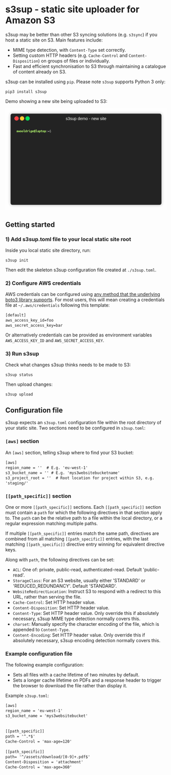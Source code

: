 # s3sup - static site uploader for Amazon S3
s3sup may be better than other S3 syncing solutions (e.g. `s3sync`) if you host
a static site on S3. Main features include:

 * MIME type detection, with `Content-Type` set correctly.
 * Setting custom HTTP headers (e.g. `Cache-Control` and `Content-Disposition`)
   on groups of files or individually.
 * Fast and efficient synchronisation to S3 through maintaining a catalogue of
   content already on S3.

s3sup can be installed using `pip`. Please note `s3sup` supports Python 3 only:

    pip3 install s3sup

Demo showing a new site being uploaded to S3:

<p align="center"><img src="/docs/termrecs/render_s3supdemo_newsite.gif?raw=true"/></p>

## Getting started

### 1) Add s3sup.toml file to your local static site root
Inside you local static site directory, run:

    s3sup init

Then edit the skeleton s3sup configuration file created at `./s3sup.toml`.

### 2) Configure AWS credentials
AWS credentials can be configured using [any method that the underlying boto3 library supports](https://boto3.amazonaws.com/v1/documentation/api/latest/guide/configuration.html).
For most users, this will mean creating a credentials file at
`~/.aws/credentials` following this template:

    [default]
    aws_access_key_id=foo
    aws_secret_access_key=bar

Or alternatively credentials can be provided as environment variables
`AWS_ACCESS_KEY_ID` and `AWS_SECRET_ACCESS_KEY`.


### 3) Run s3sup
Check what changes s3sup thinks needs to be made to S3:

    s3sup status

Then upload changes:

    s3sup upload


## Configuration file
s3sup expects an `s3sup.toml` configuration file within the root directory of
your static site. Two sections need to be configured in `s3sup.toml`:


### `[aws]` section
An `[aws]` section, telling s3sup where to find your S3 bucket:

    [aws]
    region_name = ''  # E.g. 'eu-west-1'
    s3_bucket_name = '' # E.g. 'mys3websitebucketname'
    s3_project_root = ''  # Root location for project within S3, e.g. 'staging/'

### `[[path_specific]]` section
One or more `[[path_specific]]` sections. Each `[[path_specific]]` section must
contain a `path` for which the following directives in that section apply to.
The `path` can be the relative path to a file within the local directory, or a
regular expression matching multiple paths.

If multiple `[[path_specific]]` entries match the same path, directives are
combined from all matching `[[path_specific]]` entries, with the last matching
`[[path_specific]]` directive entry winning for equivalent directive keys.

Along with `path`, the following directives can be set:
 * `ACL`: One of: private, public-read, authenticated-read. Default
   'public-read'.
 * `StorageClass`: For an S3 website, usually either 'STANDARD' or
   'REDUCED_REDUNDANCY'. Default 'STANDARD'.
 * `WebsiteRedirectLocation`: Instruct S3 to respond with a redirect to this
   URL, rather than serving the file.
 * `Cache-Control`: Set HTTP header value.
 * `Content-Disposition`: Set HTTP header value.
 * `Content-Type`: Set HTTP header value. Only override this if absolutely
   necessary, s3sup MIME type detection normally covers this.
 * `charset`: Manually specify the character encoding of the file, which is
   appended to `Content-Type`.
 * `Content-Encoding`: Set HTTP header value. Only override this if absolutely
   necessary, s3sup encoding detection normally covers this.


### Example configuration file
The following example configuration:

 * Sets all files with a cache lifetime of two minutes by default.
 * Sets a longer cache lifetime on PDFs and a response header to trigger the
   browser to download the file rather than display it.

Example `s3sup.toml`:

    [aws]
    region_name = 'eu-west-1'
    s3_bucket_name = 'mys3websitebucket'


    [[path_specific]]
    path = '^.*$'
    Cache-Control = 'max-age=120'

    [[path_specific]]
    path= '^/assets/download/[0-9]+.pdf$'
    Content-Disposition = 'attachment'
    Cache-Control = 'max-age=360'

